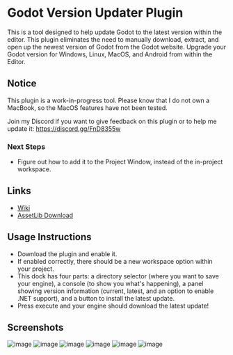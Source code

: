 # Godot Version Updater Plugin
This is a tool designed to help update Godot to the latest version within the editor. This plugin eliminates the need to manually download, extract, and open up the newest version of Godot from the Godot website. Upgrade your Godot version for Windows, Linux, MacOS, and Android from within the Editor.

## Notice 
This plugin is a work-in-progress tool. Please know that I do not own a MacBook, so the MacOS features have not been tested.

Join my Discord if you want to give feedback on this plugin or to help me update it: https://discord.gg/FnD8355w

### Next Steps
- Figure out how to add it to the Project Window, instead of the in-project workspace.

## Links
- [Wiki](https://github.com/christinec-dev/GodotVersionUpdater/wiki/Tutorial)
- [AssetLib Download]()

## Usage Instructions 
- Download the plugin and enable it.
- If enabled correctly, there should be a new workspace option within your project.
- This dock has four parts: a directory selector (where you want to save your engine), a console (to show you what's happening), a panel showing version information (current, latest, and an option to enable .NET support), and a button to install the latest update.
- Press execute and your engine should download the latest update!

## Screenshots
![image](https://github.com/user-attachments/assets/d111bc3e-77bd-46ab-ae1a-9f7dea736770)
![image](https://github.com/user-attachments/assets/6f4bf482-6707-411c-aa1c-dc00a30b3f27)
![image](https://github.com/user-attachments/assets/f1173786-4426-4985-9123-0b178ebb45c4)
![image](https://github.com/user-attachments/assets/ce185d59-a382-445a-856a-fc88bd63f93a)
![image](https://github.com/user-attachments/assets/9b7bf4a7-cd8e-44ac-ba25-04e61e738f7f)
![image](https://github.com/user-attachments/assets/b3ac4882-2787-40e5-9399-b317ab45e3d5)



